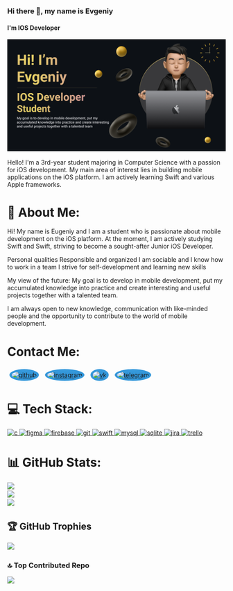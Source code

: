 ### Hi there 👋, my name is Evgeniy
#### I'm IOS Developer
![I'm IOS Developer](https://github.com/alpenovDcode/alpenovDcode/blob/main/Banner.png)

Hello! I'm a 3rd-year student majoring in Computer Science with a passion for iOS development. My main area of interest lies in building mobile applications on the iOS platform. I am actively learning Swift and various Apple frameworks.



# 💫 About Me:
Hi! My name is Eugeniy and I am a student who is passionate about mobile development on the iOS platform. At the moment, I am actively studying Swift and Swift, striving to become a sought-after Junior iOS Developer.

Personal qualities
Responsible and organized
I am sociable and I know how to work in a team
I strive for self-development and learning new skills

My view of the future:
My goal is to develop in mobile development, put my accumulated knowledge into practice and create interesting and useful projects together with a talented team.

I am always open to new knowledge, communication with like-minded people and the opportunity to contribute to the world of mobile development.

# Contact Me:
[<img src='https://cdn.jsdelivr.net/npm/simple-icons@3.0.1/icons/github.svg' alt='github' height='40' style='background-color:#3498db;border-radius:50%;padding:5px;margin:5px'>](https://github.com/alpenovDcode)
[<img src='https://cdn.jsdelivr.net/npm/simple-icons@3.0.1/icons/instagram.svg' alt='instagram' height='40' style='background-color:#3498db;border-radius:50%;padding:5px;margin:5px'>](https://www.instagram.com/https://www.instagram.com/still__in.love/)
[<img src='https://cdn.jsdelivr.net/npm/simple-icons@3.0.1/icons/vk.svg' alt='vk' height='40' style='background-color:#3498db;border-radius:50%;padding:5px;margin:5px'>](https://vk.com/alpewa)
[<img src='https://cdn.jsdelivr.net/npm/simple-icons@3.0.1/icons/telegram.svg' alt='telegram' height='40' style='background-color:#3498db;border-radius:50%;padding:5px;margin:5px'>](t.me/alpenov)

# 💻 Tech Stack:
<p align="left">
  <a href="https://www.cprogramming.com/" target="_blank" rel="noreferrer">
    <img src="https://img.shields.io/badge/c-%2300599C.svg?style=for-the-badge&logo=c&logoColor=white" alt="c" width="60" height="60"/>
  </a>
  <a href="https://www.figma.com/" target="_blank" rel="noreferrer">
    <img src="https://img.shields.io/badge/figma-%23F24E1E.svg?style=for-the-badge&logo=figma&logoColor=white" alt="figma" width="60" height="60"/>
  </a>
  <a href="https://firebase.google.com/" target="_blank" rel="noreferrer">
    <img src="https://img.shields.io/badge/firebase-%23039BE5.svg?style=for-the-badge&logo=firebase" alt="firebase" width="60" height="60"/>
  </a>
  <a href="https://git-scm.com/" target="_blank" rel="noreferrer">
    <img src="https://www.vectorlogo.zone/logos/git-scm/git-scm-icon.svg" alt="git" width="60" height="60"/>
  </a>
  <a href="https://developer.apple.com/swift/" target="_blank" rel="noreferrer">
    <img src="https://img.shields.io/badge/swift-F54A2A?style=for-the-badge&logo=swift&logoColor=white" alt="swift" width="60" height="60"/>
  </a>
  <a href="https://www.mysql.com/" target="_blank" rel="noreferrer">
    <img src="https://img.shields.io/badge/mysql-%2300000f.svg?style=for-the-badge&logo=mysql&logoColor=white" alt="mysql" width="60" height="60"/>
  </a>
  <a href="https://www.sqlite.org" target="_blank" rel="noreferrer">
    <img src="https://img.shields.io/badge/sqlite-%2307405e.svg?style=for-the-badge&logo=sqlite&logoColor=white" alt="sqlite" width="60" height="60"/>
  </a>
  <a href="https://www.atlassian.com/software/jira" target="_blank" rel="noreferrer">
    <img src="https://img.shields.io/badge/jira-%230A0FFF.svg?style=for-the-badge&logo=jira&logoColor=white" alt="jira" width="60" height="60"/>
  </a>
  <a href="https://trello.com/" target="_blank" rel="noreferrer">
    <img src="https://img.shields.io/badge/Trello-%23026AA7.svg?style=for-the-badge&logo=Trello&logoColor=white" alt="trello" width="60" height="60"/>
  </a>
</p>




# 📊 GitHub Stats:
![](https://github-readme-stats.vercel.app/api?username=alpenovDcode&theme=gruvbox&hide_border=false&include_all_commits=true&count_private=true)<br/>
![](https://github-readme-streak-stats.herokuapp.com/?user=alpenovDcode&theme=gruvbox&hide_border=false)<br/>
![](https://github-readme-stats.vercel.app/api/top-langs/?username=alpenovDcode&theme=gruvbox&hide_border=false&include_all_commits=true&count_private=true&layout=compact)

## 🏆 GitHub Trophies
![](https://github-profile-trophy.vercel.app/?username=alpenovDcode&theme=dracula&no-frame=true&no-bg=false&margin-w=4)

### 🔝 Top Contributed Repo
![](https://github-contributor-stats.vercel.app/api?username=alpenovDcode&limit=5&theme=dracula&combine_all_yearly_contributions=true)


<!-- Proudly created with GPRM ( https://gprm.itsvg.in ) -->
